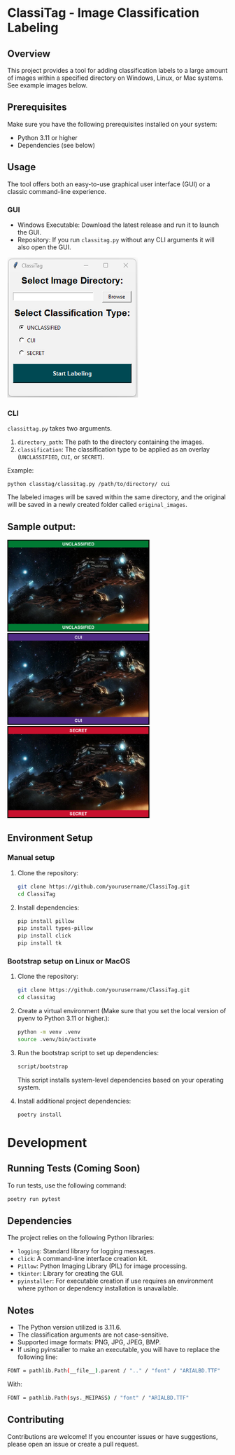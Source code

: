 # ClassiTag - Image Classification Labeling

## Overview

This project provides a tool for adding classification labels to a large amount of images within a specified directory on Windows, Linux, or Mac systems. See example images below.

## Prerequisites

Make sure you have the following prerequisites installed on your system:

- Python 3.11 or higher
- Dependencies (see below)

## Usage  
The tool offers both an easy-to-use graphical user interface (GUI) or a classic command-line experience.  
### GUI
- Windows Executable: Download the latest release and run it to launch the GUI.
- Repository: If you run `classitag.py` without any CLI arguments it will also open the GUI.

![image](example_images/gui.png)

### CLI
`classittag.py` takes two arguments.   
1. `directory_path`: The path to the directory containing the images.
2. `classification`: The classification type to be applied as an overlay (`UNCLASSIFIED`, `CUI`, or `SECRET`).

Example:  
```
python classtag/classitag.py /path/to/directory/ cui
```

The labeled images will be saved within the same directory, and the original will be saved in a newly created folder called `original_images`.  


## Sample output:

<img src="example_images/(U)Hyperion_SC2_DevRend1.png" width="325"> <img src="example_images/(C)Hyperion_SC2_DevRend1.png" width="325"> <img src="example_images/(S)Hyperion_SC2_DevRend1.png" width="325">

## Environment Setup

### Manual setup

1. Clone the repository:

   ```bash
   git clone https://github.com/yourusername/ClassiTag.git
   cd ClassiTag
   ```

2. Install dependencies:

   ```bash
   pip install pillow
   pip install types-pillow
   pip install click
   pip install tk
   ```

### Bootstrap setup on Linux or MacOS

1. Clone the repository:

   ```bash
   git clone https://github.com/yourusername/ClassiTag.git
   cd classitag
   ```

2. Create a virtual environment (Make sure that you set the local version of pyenv to Python 3.11 or higher.):

   ```bash
   python -m venv .venv
   source .venv/bin/activate
   ```

3. Run the bootstrap script to set up dependencies:
    ```bash
    script/bootstrap
    ```
   This script installs system-level dependencies based on your operating system.

4. Install additional project dependencies:

   ```bash
   poetry install
   ```

# Development

## Running Tests (Coming Soon)

To run tests, use the following command:

```bash
poetry run pytest
```
## Dependencies

The project relies on the following Python libraries:

- `logging`: Standard library for logging messages.
- `click`: A command-line interface creation kit.
- `Pillow`: Python Imaging Library (PIL) for image processing.
- `tkinter`: Library for creating the GUI.
- `pyinstaller`: For executable creation if use requires an environment where python or dependency installation is unavailable.

## Notes

- The Python version utilized is 3.11.6.
- The classification arguments are not case-sensitive.
- Supported image formats: PNG, JPG, JPEG, BMP.
- If using pyinstaller to make an executable, you will have to replace the following line:
```bash
FONT = pathlib.Path(__file__).parent / ".." / "font" / "ARIALBD.TTF"
 ```
With:
```bash
FONT = pathlib.Path(sys._MEIPASS) / "font" / "ARIALBD.TTF"
```

## Contributing

Contributions are welcome! If you encounter issues or have suggestions, please open an issue or create a pull request.
